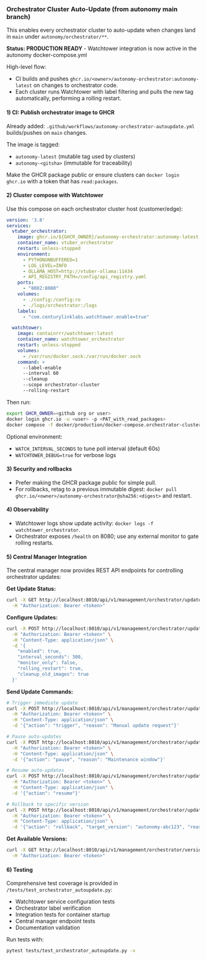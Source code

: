 ### Orchestrator Cluster Auto-Update (from autonomy main branch)

This enables every orchestrator cluster to auto-update when changes land in `main` under `autonomy/orchestrator/**`.

**Status: PRODUCTION READY** - Watchtower integration is now active in the autonomy docker-compose.yml

High-level flow:
- CI builds and pushes `ghcr.io/<owner>/autonomy-orchestrator:autonomy-latest` on changes to orchestrator code.
- Each cluster runs Watchtower with label filtering and pulls the new tag automatically, performing a rolling restart.

#### 1) CI: Publish orchestrator image to GHCR
Already added: `.github/workflows/autonomy-orchestrator-autoupdate.yml` builds/pushes on `main` changes.

The image is tagged:
- `autonomy-latest` (mutable tag used by clusters)
- `autonomy-<gitsha>` (immutable for traceability)

Make the GHCR package public or ensure clusters can `docker login ghcr.io` with a token that has `read:packages`.

#### 2) Cluster compose with Watchtower
Use this compose on each orchestrator cluster host (customer/edge):

```yaml
version: '3.8'
services:
  vtuber_orchestrator:
    image: ghcr.io/${GHCR_OWNER}/autonomy-orchestrator:autonomy-latest
    container_name: vtuber_orchestrator
    restart: unless-stopped
    environment:
      - PYTHONUNBUFFERED=1
      - LOG_LEVEL=INFO
      - OLLAMA_HOST=http://vtuber-ollama:11434
      - API_REGISTRY_PATH=/config/api_registry.yaml
    ports:
      - "8082:8080"
    volumes:
      - ./config:/config:ro
      - ./logs/orchestrator:/logs
    labels:
      - "com.centurylinklabs.watchtower.enable=true"

  watchtower:
    image: containrrr/watchtower:latest
    container_name: watchtower_orchestrator
    restart: unless-stopped
    volumes:
      - /var/run/docker.sock:/var/run/docker.sock
    command: >
      --label-enable
      --interval 60
      --cleanup
      --scope orchestrator-cluster
      --rolling-restart
```

Then run:

```bash
export GHCR_OWNER=<github org or user>
docker login ghcr.io -u <user> -p <PAT_with_read_packages>
docker compose -f docker/production/docker-compose.orchestrator-cluster.yml up -d
```

Optional environment:
- `WATCH_INTERVAL_SECONDS` to tune poll interval (default 60s)
- `WATCHTOWER_DEBUG=true` for verbose logs

#### 3) Security and rollbacks
- Prefer making the GHCR package public for simple pull.
- For rollbacks, retag to a previous immutable digest: `docker pull ghcr.io/<owner>/autonomy-orchestrator@sha256:<digest>` and restart.

#### 4) Observability
- Watchtower logs show update activity: `docker logs -f watchtower_orchestrator`.
- Orchestrator exposes `/health` on 8080; use any external monitor to gate rolling restarts.

#### 5) Central Manager Integration
The central manager now provides REST API endpoints for controlling orchestrator updates:

**Get Update Status:**
```bash
curl -X GET http://localhost:8010/api/v1/management/orchestrator/update/status \
  -H "Authorization: Bearer <token>"
```

**Configure Updates:**
```bash
curl -X POST http://localhost:8010/api/v1/management/orchestrator/update/configure \
  -H "Authorization: Bearer <token>" \
  -H "Content-Type: application/json" \
  -d '{
    "enabled": true,
    "interval_seconds": 300,
    "monitor_only": false,
    "rolling_restart": true,
    "cleanup_old_images": true
  }'
```

**Send Update Commands:**
```bash
# Trigger immediate update
curl -X POST http://localhost:8010/api/v1/management/orchestrator/update/command \
  -H "Authorization: Bearer <token>" \
  -H "Content-Type: application/json" \
  -d '{"action": "trigger", "reason": "Manual update request"}'

# Pause auto-updates
curl -X POST http://localhost:8010/api/v1/management/orchestrator/update/command \
  -H "Authorization: Bearer <token>" \
  -H "Content-Type: application/json" \
  -d '{"action": "pause", "reason": "Maintenance window"}'

# Resume auto-updates
curl -X POST http://localhost:8010/api/v1/management/orchestrator/update/command \
  -H "Authorization: Bearer <token>" \
  -H "Content-Type: application/json" \
  -d '{"action": "resume"}'

# Rollback to specific version
curl -X POST http://localhost:8010/api/v1/management/orchestrator/update/command \
  -H "Authorization: Bearer <token>" \
  -H "Content-Type: application/json" \
  -d '{"action": "rollback", "target_version": "autonomy-abc123", "reason": "Reverting problematic update"}'
```

**Get Available Versions:**
```bash
curl -X GET http://localhost:8010/api/v1/management/orchestrator/versions \
  -H "Authorization: Bearer <token>"
```

#### 6) Testing
Comprehensive test coverage is provided in `/tests/test_orchestrator_autoupdate.py`:
- Watchtower service configuration tests
- Orchestrator label verification
- Integration tests for container startup
- Central manager endpoint tests
- Documentation validation

Run tests with:
```bash
pytest tests/test_orchestrator_autoupdate.py -v
```







